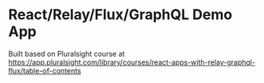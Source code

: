 # React/Relay/Flux/GraphQL Demo App

Built based on Pluralsight course at https://app.pluralsight.com/library/courses/react-apps-with-relay-graphql-flux/table-of-contents
